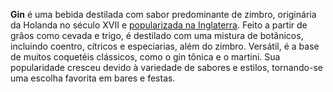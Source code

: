 **Gin** é uma bebida destilada com sabor predominante de zimbro, originária da Holanda no século XVII e [popularizada na Inglaterra](obsidian://open?vault=Drinks&file=Curiosidades%2FFebre%20do%20Gin). Feito a partir de grãos como cevada e trigo, é destilado com uma mistura de botânicos, incluindo coentro, cítricos e especiarias, além do zimbro. Versátil, é a base de muitos coquetéis clássicos, como o gin tônica e o martini. Sua popularidade cresceu devido à variedade de sabores e estilos, tornando-se uma escolha favorita em bares e festas.
